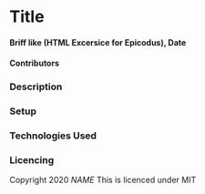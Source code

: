 # Title

#### Briff like (HTML Excersice for Epicodus), Date

#### Contributors

### Description

### Setup

### Technologies Used

### Licencing
Copyright 2020 _NAME_
This is licenced under MIT